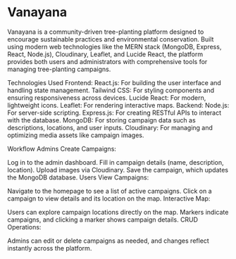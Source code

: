 # Vanayana


Vanayana is a community-driven tree-planting platform designed to encourage sustainable practices and environmental conservation. Built using modern web technologies like the MERN stack (MongoDB, Express, React, Node.js), Cloudinary, Leaflet, and Lucide React, the platform provides both users and administrators with comprehensive tools for managing tree-planting campaigns.

Technologies Used
Frontend:
React.js: For building the user interface and handling state management.
Tailwind CSS: For styling components and ensuring responsiveness across devices.
Lucide React: For modern, lightweight icons.
Leaflet: For rendering interactive maps.
Backend:
Node.js: For server-side scripting.
Express.js: For creating RESTful APIs to interact with the database.
MongoDB: For storing campaign data such as descriptions, locations, and user inputs.
Cloudinary: For managing and optimizing media assets like campaign images.


Workflow
Admins Create Campaigns:

Log in to the admin dashboard.
Fill in campaign details (name, description, location).
Upload images via Cloudinary.
Save the campaign, which updates the MongoDB database.
Users View Campaigns:

Navigate to the homepage to see a list of active campaigns.
Click on a campaign to view details and its location on the map.
Interactive Map:

Users can explore campaign locations directly on the map.
Markers indicate campaigns, and clicking a marker shows campaign details.
CRUD Operations:

Admins can edit or delete campaigns as needed, and changes reflect instantly across the platform.
